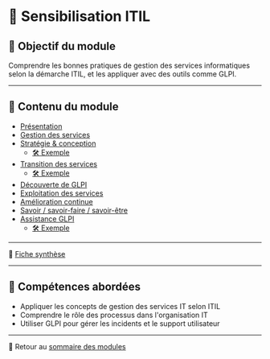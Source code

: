 # 📘 Sensibilisation ITIL

## 🎯 Objectif du module

Comprendre les bonnes pratiques de gestion des services informatiques selon la démarche ITIL, et les appliquer avec des outils comme GLPI.

---

## 📄 Contenu du module

- [Présentation](../../060-sensibilisation-itil/01-présentation/présentation.md)
- [Gestion des services](../../060-sensibilisation-itil/02-gestion-des-services/gestion-des-services.md)
- [Stratégie & conception](../../060-sensibilisation-itil/03-stratégie-et-conception-des-services/stratégie-et-conception-des-services.md)
  - [🛠 Exemple](../../060-sensibilisation-itil/03-stratégie-et-conception-des-services/exemple-pratique.md)
- [Transition des services](../../060-sensibilisation-itil/04-transition-des-services/transition-des-services.md)
  - [🛠 Exemple](../../060-sensibilisation-itil/04-transition-des-services/exemple-pratique.md)
- [Découverte de GLPI](../../060-sensibilisation-itil/05-découverte-glpi/découverte-glpi.md)
- [Exploitation des services](../../060-sensibilisation-itil/06-exploitation-des-services/exploitation-des-services.md)
- [Amélioration continue](../../060-sensibilisation-itil/07-amélioration-continue-des-services/amélioration-continue-des-services.md)
- [Savoir / savoir-faire / savoir-être](../../060-sensibilisation-itil/08-savoir-savoir-faire-savoir-être/savoir-savoir-faire-savoir-être.md)
- [Assistance GLPI](../../060-sensibilisation-itil/09-assistance-glpi/assistance-glpi.md)
  - [🛠 Exemple](../../060-sensibilisation-itil/09-assistance-glpi/exemple-pratique.md)

---

🧾 [Fiche synthèse](../../060-sensibilisation-itil/synthèse/synthèse.md)

---

## 📌 Compétences abordées

- Appliquer les concepts de gestion des services IT selon ITIL
- Comprendre le rôle des processus dans l'organisation IT
- Utiliser GLPI pour gérer les incidents et le support utilisateur

---

🔗 Retour au [sommaire des modules](../../modules.md)
